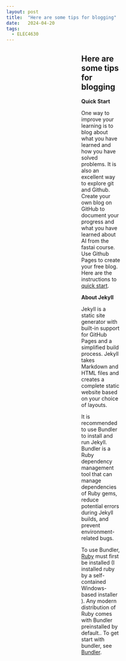 ```yaml
---
layout: post
title:  "Here are some tips for blogging"
date:   2024-04-20
tags: 
  - ELEC4630
---
```

<div style="margin: 10px 200px;">
  <p><strong><h2>Here are some tips for blogging</h2></strong></p>
  <p><strong>Quick Start</strong></p>
  <p>One way to improve your learning is to blog about what you have learned and how you have solved problems. It is also an excellent way to explore git and Github. Create your own blog on GitHub to document your progress and what you have learned about AI from the fastai course. Use Github Pages to create your free blog. Here are the instructions to <a href="https://docs.github.com/en/pages">quick start</a>.</p>
  <p><strong>About Jekyll</strong></p>
  <p>Jekyll is a static site generator with built-in support for GitHub Pages and a simplified build process. Jekyll takes Markdown and HTML files and creates a complete static website based on your choice of layouts.</p>
  <p>It is recommended to use Bundler to install and run Jekyll. Bundler is a Ruby dependency management tool that can manage dependencies of Ruby gems, reduce potential errors during Jekyll builds, and prevent environment-related bugs.</p>
  <p>To use Bundler, <a href="https://rubyinstaller.org/">Ruby</a> must first be installed (I installed ruby by a self-contained Windows-based installer ). Any modern distribution of Ruby comes with Bundler preinstalled by default.. To get start with bundler, see <a href="https://bundler.io/">Bundler</a>.</p>
</div>

